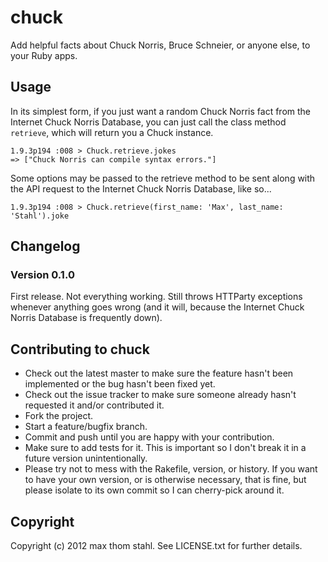 # chuck

Add helpful facts about Chuck Norris, Bruce Schneier, or anyone else, to your
Ruby apps.

## Usage

In its simplest form, if you just want a random Chuck Norris fact from the
Internet Chuck Norris Database, you can just call the class method `retrieve`,
which will return you a Chuck instance.

    1.9.3p194 :008 > Chuck.retrieve.jokes
    => ["Chuck Norris can compile syntax errors."]

Some options may be passed to the retrieve method to be sent along with the API
request to the Internet Chuck Norris Database, like so...

    1.9.3p194 :008 > Chuck.retrieve(first_name: 'Max', last_name: 'Stahl').joke

## Changelog

### Version 0.1.0

First release. Not everything working. Still throws HTTParty exceptions
whenever anything goes wrong (and it will, because the Internet Chuck Norris
Database is frequently down).

## Contributing to chuck
 
* Check out the latest master to make sure the feature hasn't been implemented
  or the bug hasn't been fixed yet.
* Check out the issue tracker to make sure someone already hasn't requested it
  and/or contributed it.
* Fork the project.
* Start a feature/bugfix branch.
* Commit and push until you are happy with your contribution.
* Make sure to add tests for it. This is important so I don't break it in a
  future version unintentionally.
* Please try not to mess with the Rakefile, version, or history. If you want to
  have your own version, or is otherwise necessary, that is fine, but please
  isolate to its own commit so I can cherry-pick around it.

## Copyright

Copyright (c) 2012 max thom stahl. See LICENSE.txt for further details.
